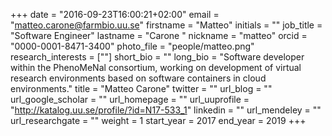 +++
date = "2016-09-23T16:00:21+02:00"
email = "matteo.carone@farmbio.uu.se"
firstname = "Matteo"
initials = ""
job_title = "Software Engineer"
lastname = "Carone "
nickname = "matteo"
orcid = "0000-0001-8471-3400"
photo_file = "people/matteo.png"
research_interests = [""]
short_bio = ""
long_bio = "Software developer within the PhenoMeNal consortium, working on development of virtual research environments based on software containers in cloud environments."
title = "Matteo Carone"
twitter = ""
url_blog = ""
url_google_scholar = ""
url_homepage = ""
url_uuprofile = "http://katalog.uu.se/profile/?id=N17-533_1"
linkedin = ""
url_mendeley = ""
url_researchgate = ""
weight = 1
start_year = 2017
end_year = 2019
+++

